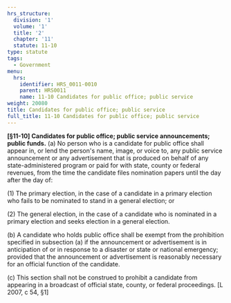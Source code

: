 ```yaml
---
hrs_structure:
  division: '1'
  volume: '1'
  title: '2'
  chapter: '11'
  statute: 11-10
type: statute
tags:
  - Government
menu:
  hrs:
    identifier: HRS_0011-0010
    parent: HRS0011
    name: 11-10 Candidates for public office; public service
weight: 20080
title: Candidates for public office; public service
full_title: 11-10 Candidates for public office; public service
---
```

**[§11-10] Candidates for public office; public service announcements; public funds.** (a) No person who is a candidate for public office shall appear in, or lend the person's name, image, or voice to, any public service announcement or any advertisement that is produced on behalf of any state-administered program or paid for with state, county or federal revenues, from the time the candidate files nomination papers until the day after the day of:

(1) The primary election, in the case of a candidate in a primary election who fails to be nominated to stand in a general election; or

(2) The general election, in the case of a candidate who is nominated in a primary election and seeks election in a general election.

(b) A candidate who holds public office shall be exempt from the prohibition specified in subsection (a) if the announcement or advertisement is in anticipation of or in response to a disaster or state or national emergency; provided that the announcement or advertisement is reasonably necessary for an official function of the candidate.

(c) This section shall not be construed to prohibit a candidate from appearing in a broadcast of official state, county, or federal proceedings. [L 2007, c 54, §1]